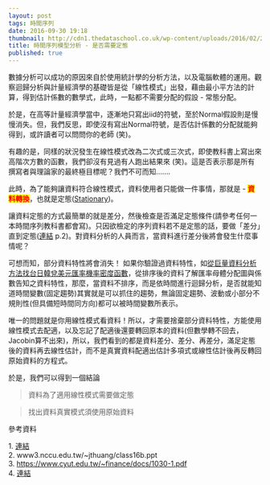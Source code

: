 ```yaml
---
layout: post
tags: 時間序列
date: 2016-09-30 19:18
thumbnail: http://cdn1.thedataschool.co.uk/wp-content/uploads/2016/02/20161846/timeseries.png
title: 時間序列模型分析 - 是否需要定態
published: true
---
```


數據分析可以成功的原因來自於使用統計學的分析方法，以及電腦軟體的運用。觀察迴歸分析與計量經濟學的基礎皆是從「線性模式」出發，藉由最小平方法的計算，得到估計係數的數學式，此時，一點都不需要分配的假設 - 常態分配。<br />

於是，在高等計量經濟學當中，逐漸地只寫出iid的符號，至於Normal假設則是慢慢消失。但，我們反思，即使沒有寫出Normal符號，是否估計係數的分配就能夠得到，或許讀者可以問問你的老師 (笑)。<br />

<!--more-->

有趣的是，同樣的狀況發生在線性模式改為二次式或三次式，即使教科書上寫出來高階次方數的函數，我們卻沒有見過有人跑出結果來 (笑)。這是否表示那是所有撰寫者與理論家的最終極目標呢？我們不可而知.......<br />

此時，為了能夠讓資料符合線性模式，資料使用者只能做一件事情，那就是 - <b><span style="background-color: yellow; color: red;">資料轉換</span></b>，也就是定態(<a href="http://nccur.lib.nccu.edu.tw/bitstream/140.119/36864/7/101407.pdf" target="_blank">Stationary</a>)。<br />

讓資料定態的方式最簡單的就是差分，然後檢查是否滿足定態條件(請參考任何一本時間序列教科書都會寫)。只因欲檢定的序列資料若不是定態的話，要做「差分」直到定態(<a href="http://nccur.lib.nccu.edu.tw/bitstream/140.119/34015/7/52001107.pdf" target="_blank">連結</a>&nbsp;p.2)。對資料分析的人員而言，當資料進行差分後將會發生什麼事情呢？<br />

可想而知，部分資料特性將會消失！
如果你驗證過資料特性，如<a href="http://econcloud.blogspot.tw/2015/07/blog-post_42.html" target="_blank">從巨量資料分析方法找台日韓兌美元匯率機率密度函數</a>，從排序後的資料了解匯率母體分配圖與係數告知之資料特性，那麼，當資料不排序，而是依時間進行迴歸分析，是否就能知道時間變數(固定趨勢)其實就是可以抓住的趨勢，無論固定趨勢、波動或小部分不規則性(但具備短時間同方向)都可以被時間變數所表示。<br />

唯一的問題就是你用線性模式看資料！所以，才需要捨棄部分資料特性，方能使用線性模式去配適，以及忘記了配適後還要轉回原本的資料(但數學轉不回去，Jacobin算不出來)，所以，我們看到的都是資料差分、差分、再差分，滿足定態後的資料再去線性估計，而不是真實資料配適出估計多項式或線性估計後再反轉回原始資料的方程式。<br />

於是，我們可以得到一個結論

<blockquote class="tr_bq">
資料為了適用線性模式需要做定態</blockquote>
<blockquote class="tr_bq">
找出資料真實模式須使用原始資料&nbsp;</blockquote>


參考資料

1.&nbsp;<a href="http://homepage.ntu.edu.tw/~sschen/Book/Slides/Ch2Basic.pdf" target="_blank">連結</a><br />
2. www3.nccu.edu.tw/~jthuang/class16b.ppt<br />
3. https://www.cyut.edu.tw/~finance/docs/1030-1.pdf<br />
4. <a href="http://yaya.it.cycu.edu.tw/course/grad_proj/90/%E5%94%90%E5%BF%83%E6%80%A1.pdf">連結</a><br />
<div>
<br />
<br /></div>

